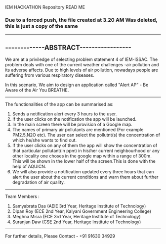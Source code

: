 IEM HACKATHON Repository READ ME

### Due to a forced push, the file created at 3.20 AM Was deleted, this is just a copy of the same

--------------------------------------
-------------ABSTRACT-----------------
--------------------------------------

We are at a priviledge of selecting  problem statement 4 of IEM-ISSAC.
The problem deals with one of the current weather challenges -air pollution and its adverse affects.
Due to high levels of air pollution, nowadays people are suffering from various respiratory diseases.

In this scenario, We aim to design an application called "Alert AP" - Be Aware of the Air You BREATHE.

---------------------------------------

The functionalities of the app can be summarised as:

1. Sends a notification alert every 3 hours to the user.
2. If the user clicks on the notification the app will be launched.
3. In the main screen there will be provision of a Google map.
4. The names of primary air pollutants are mentioned (For example PM2.5,N2O etc). The user can select the pollutnt(s) the concentration of which he/she wants to find out. 
5. If the user clicks on any of them the app will show the concentration of that particular pollutant(in ppm) in his/her current neighbourhood or any other locality one choses in the google map within a range of 300m. This will be shown in the lower half of the screen.This is done with the help of AQUICN.
6. We will also provide a notification updated every three hours that can alert the user about the current conditions and warn them about further degradation of air quality.

----------------------------------------

Team Members :
1. Samyabrata Das (AEIE 3rd Year, Heritage Institute of Technology)
2. Dipan Roy (ECE 2nd Year, Kalyani Government Engineering College)
3. Meghna Misra (ECE 3rd Year, Heritage Institute of Technology)
4. Suranjan Daw (CSE 2nd Year, Heritage Institute of Technology)

----------------------------------------

For further details, Please Contact - +91 91630 34929
